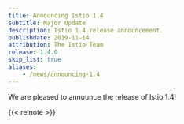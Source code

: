 ```yaml
---
title: Announcing Istio 1.4
subtitle: Major Update
description: Istio 1.4 release announcement.
publishdate: 2019-11-14
attribution: The Istio Team
release: 1.4.0
skip_list: true
aliases:
    - /news/announcing-1.4
---
```


We are pleased to announce the release of Istio 1.4!

{{< relnote >}}
